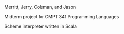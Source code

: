 Merritt, Jerry, Coleman, and Jason

Midterm project for CMPT 341 Programming Languages

Scheme interpreter written in Scala